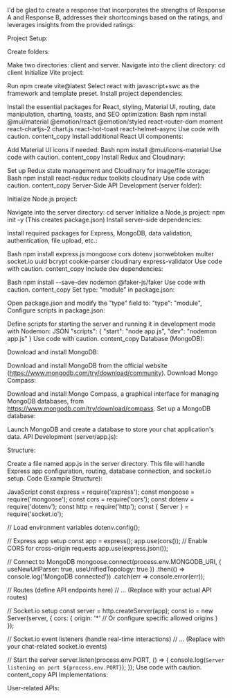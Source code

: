 I'd be glad to create a response that incorporates the strengths of Response A and Response B, addresses their shortcomings based on the ratings, and leverages insights from the provided ratings:

Project Setup:

Create folders:

Make two directories: client and server.
Navigate into the client directory: cd client
Initialize Vite project:

Run npm create vite@latest
Select react with javascript+swc as the framework and template preset.
Install project dependencies:

Install the essential packages for React, styling, Material UI, routing, date manipulation, charting, toasts, and SEO optimization:
Bash
npm install @mui/material @emotion/react @emotion/styled react-router-dom moment react-chartjs-2 chart.js react-hot-toast react-helmet-async
Use code with caution.
content_copy
Install additional React UI components:

Add Material UI icons if needed:
Bash
npm install @mui/icons-material
Use code with caution.
content_copy
Install Redux and Cloudinary:

Set up Redux state management and Cloudinary for image/file storage:
Bash
npm install react-redux redux toolkits cloudinary
Use code with caution.
content_copy
Server-Side API Development (server folder):

Initialize Node.js project:

Navigate into the server directory: cd server
Initialize a Node.js project: npm init -y (This creates package.json)
Install server-side dependencies:

Install required packages for Express, MongoDB, data validation, authentication, file upload, etc.:

Bash
npm install express.js mongoose cors dotenv jsonwebtoken multer socket.io uuid bcrypt cookie-parser cloudinary express-validator
Use code with caution.
content_copy
Include dev dependencies:

Bash
npm install --save-dev nodemon @faker-js/faker
Use code with caution.
content_copy
Set type: "module" in package.json:

Open package.json and modify the "type" field to: "type": "module",
Configure scripts in package.json:

Define scripts for starting the server and running it in development mode with Nodemon:
JSON
"scripts": {
  "start": "node app.js",
  "dev": "nodemon app.js"
}
Use code with caution.
content_copy
Database (MongoDB):

Download and install MongoDB:

Download and install MongoDB from the official website (https://www.mongodb.com/try/download/community).
Download Mongo Compass:

Download and install Mongo Compass, a graphical interface for managing MongoDB databases, from https://www.mongodb.com/try/download/compass.
Set up a MongoDB database:

Launch MongoDB and create a database to store your chat application's data.
API Development (server/app.js):

Structure:

Create a file named app.js in the server directory.
This file will handle Express app configuration, routing, database connection, and socket.io setup.
Code (Example Structure):

JavaScript
const express = require('express');
const mongoose = require('mongoose');
const cors = require('cors');
const dotenv = require('dotenv');
const http = require('http');
const { Server } = require('socket.io');

// Load environment variables
dotenv.config();

// Express app setup
const app = express();
app.use(cors()); // Enable CORS for cross-origin requests
app.use(express.json());

// Connect to MongoDB
mongoose.connect(process.env.MONGODB_URI, {
  useNewUrlParser: true,
  useUnifiedTopology: true
})
.then(() => console.log('MongoDB connected'))
.catch(err => console.error(err));

// Routes (define API endpoints here)
// ... (Replace with your actual API routes)

// Socket.io setup
const server = http.createServer(app);
const io = new Server(server, {
  cors: {
    origin: '*' // Or configure specific allowed origins
  }
});

// Socket.io event listeners (handle real-time interactions)
// ... (Replace with your chat-related socket.io events)

// Start the server
server.listen(process.env.PORT, () => {
  console.log(`Server listening on port ${process.env.PORT}`);
});
Use code with caution.
content_copy
API Implementations:

User-related APIs:
